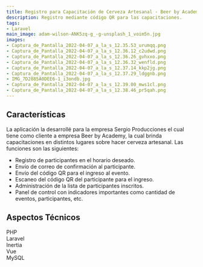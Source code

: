 ```yaml
---
title: Registro para Capacitación de Cerveza Artesanal - Beer by Academy
description: Registro mediante código QR para las capacitaciones.
tags:
- Laravel
main_image: adam-wilson-ANK5zq-g_-g-unsplash_1_voim5n.jpg
images:
- Captura_de_Pantalla_2022-04-07_a_la_s_12.35.53_urumqq.png
- Captura_de_Pantalla_2022-04-07_a_la_s_12.36.12_c2udwd.png
- Captura_de_Pantalla_2022-04-07_a_la_s_12.36.26_gvhxxo.png
- Captura_de_Pantalla_2022-04-07_a_la_s_12.36.32_wenfld.png
- Captura_de_Pantalla_2022-04-07_a_la_s_12.37.14_kkp2jg.png
- Captura_de_Pantalla_2022-04-07_a_la_s_12.37.29_ldggnb.png
- IMG_7D2885A0DEE6-1_i3ondb.jpg
- Captura_de_Pantalla_2022-04-07_a_la_s_12.39.00_mws1cl.png
- Captura_de_Pantalla_2022-04-07_a_la_s_12.38.46_pr5qah.png
---
```


## Características
La aplicación la desarrollé para la empresa Sergio Producciones el cual tiene como cliente a empresa Beer by Academy, 
la cual brinda capacitaciones en distintos lugares sobre hacer cerveza artesanal. Las funciones son las siguientes:
- Registro de participantes en el horario deseado.
- Envío de correo de confirmación al participante.
- Envío del código QR para el ingreso al evento.
- Escaneo del código QR del participante para el ingreso.
- Administración de la lista de participantes inscritos.
- Panel de control con indicadores importantes como cantidad de eventos, participantes, etc.

## Aspectos Técnicos
<div class='flex flex-wrap' style='gap: .5rem'>
  <div class='px-2 py-1 rounded-lg bg-blue-200'>
    PHP
  </div>
  <div class='px-2 py-1 rounded-lg bg-red-200'>
    Laravel
  </div>
  <div class='px-2 py-1 rounded-lg bg-purple-200'>
    Inertia
  </div>
  <div class='px-2 py-1 rounded-lg bg-green-200'>
    Vue
  </div>
  <div class='px-2 py-1 rounded-lg bg-gray-200'>
    MySQL
  </div>
</div>
